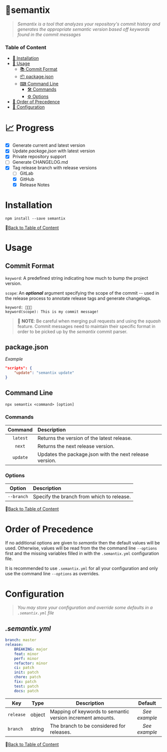 # 🌠semantix
> *Semantix is a tool that analyzes your repository's commit history and generates the appropriate semantic version based off keywords found in the commit messages*
### Table of Content
- [🚀 Installation](#installation)
- [🔨 Usage](#usage)
    - [📚 Commit Format](#commit-format)
    - [📦 package.json](#packagejson)
    - [⌨ Command Line](#command-line)
        - [🛠 Commands](#commands)
        - [⚙ Options](#options)
- [🌈 Order of Precedence](#order-of-precedence)
- [📂 Configuration](#configuration)
# 📈 Progress
- [x] Generate current and latest version
- [x] Update *package.json* with latest version
- [x] Private repository support
- [ ] Generate CHANGELOG.md
- [x] Tag release branch with release versions
    - [ ] GitLab
    - [x] GitHub
    - [x] Release Notes

# Installation
```
npm install --save semantix
```
📃[Back to Table of Content](#table-of-content)
# Usage
## Commit Format
`keyword`: A predefined string indicating how much to bump the project version.

`scope`: An ***optional*** argument specifying the scope of the commit -- used in the release process to annotate release tags and generate changelogs.

```
keyword: 🍔🥓🍟
keyword(scope): This is my commit message!
```

> 🚨 **NOTE**: Be careful when merging pull requests and using the *squash* feature.  Commit messages need to maintain their specific format in order to be picked up by the *semantix* commit parser.

## package.json
*Example*
```json
"scripts": {
    "update": "semantix update" 
}
```
## Command Line
```
npx semantix <command> [option]
```

### Commands
|Command|Description|
|:----:|:-----|
|`latest`|Returns the version of the latest release.|
|`next`|Returns the next release version.|
|`update`|Updates the package.json with the next release version.|

### Options
|Option|Description|
|:----:|:---|
|`--branch`|Specify the branch from which to release.|

📃[Back to Table of Content](#table-of-content)

# Order of Precedence
If no additional options are given to *semantix* then the default values will be used. Otherwise, values will be read from the the command line `--options` first and the missing variables filled in with the `.semantix.yml` configuration file.  

It is recommended to use `.semantix.yml` for all your configuration and only use the command line `--options` as overrides.


# Configuration
> *You may store your configuration and override some defaults in a `.semantix.yml` file*
## *.semantix.yml*
```yml
branch: master
release:
    BREAKING: major
    feat: minor
    perf: minor
    refactor: minor
    ci: patch
    init: patch
    chore: patch
    fix: patch
    test: patch
    docs: patch
```
|Key|Type|Description|Default
|---|----|----|:---:|
|`release`|object|Mapping of keywords to semantic version increment amounts.|*See example*
|`branch`|string|The branch to be considered for releases.|*See example*

📃[Back to Table of Content](#table-of-content)
